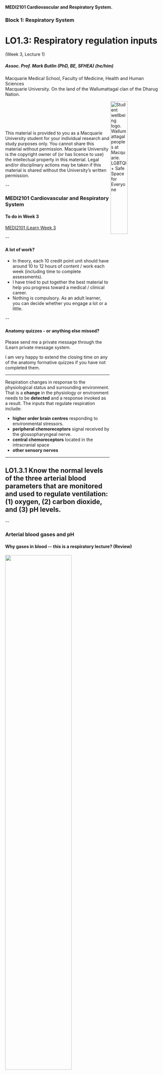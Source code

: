 <!-- .slide: data-auto-animate-restart id="MEDI2101Wk3_1"-->
#### MEDI2101 Cardiovascular and Respiratory System.
### Block 1: Respiratory System
# LO1.3: Respiratory regulation inputs
(Week 3, Lecture 1)
##### Assoc. Prof. Mark Butlin (PhD, BE, SFHEA) (he/him)

Macquarie Medical School, Faculty of Medicine, Health and Human Sciences<br>Macquarie University. On the land of the Wallumattagal clan of the Dharug Nation.

<a href="https://students.mq.edu.au/support"><img src="images/mq_support.png" alt="Student wellbeing logo. Wallumattagal peoples at Macquarie. LGBTQI+ Safe Space for Everyone" align="right" width=33%></a>
<p>&nbsp;</p>
<p>&nbsp;</p>
<p>&nbsp;</p>
<p class="citation">This material is provided to you as a Macquarie University student for your individual research and study purposes only. You cannot share this material without permission. Macquarie University is the copyright owner of (or has licence to use) the intellectual property in this material. Legal and/or disciplinary actions may be taken if this material is shared without the University’s written permission.</p>

--
### MEDI2101 Cardiovascular and Respiratory System
#### To do in Week 3

<a href="https://ilearn.mq.edu.au/course/view.php?id=64513#section-8"> MEDI2101 iLearn Week 3</a>

--
###
#### A lot of work?

- In theory, each 10 credit point unit should have around 10 to 12 hours of content / work each week (including time to complete assessments).
- I have tried to put together the best material to help you progress toward a medical / clinical career.
- Nothing is compulsory. As an adult learner, you can decide whether you engage a lot or a little.

--
###
#### Anatomy quizzes - or anything else missed?

Please send me a private message through the iLearn private message system.

I am very happy to extend the closing time on any of the anatomy formative quizzes if you have not completed them.

---
<!-- .slide: data-auto-animate-restart -->
Respiration changes in response to the physiological status and surrounding environment. That is a **change** in the physiology or environment needs to be **detected** and a response invoked as a result. The inputs that regulate respiration include:

- **higher order brain centres** responding to environmental stressors.
- **peripheral chemoreceptors** signal received by the glossopharyngeal nerve.
- **central chemoreceptors** located in the intracranial space
- **other sensory nerves** 

---
<!-- .slide: data-auto-animate-restart -->
## LO1.3.1 Know the normal levels of the three arterial blood parameters that are monitored and used to regulate ventilation: (1) oxygen, (2) carbon dioxide, and (3) pH levels.

--
### Arterial blood gases and pH
#### Why gases in blood -- this is a respiratory lecture? (Review)

<div class="media">
  <div class="picture">
  <img src="images/respiration.png" width="65%">
  </div>
  <div class="description">
  <p>Gas exchange occurs from an area of higher gas partial to pressure to an area of lower gas partial pressure.</p>
  </div>
  <div class="credit">
  <p>Silverthorn, D.U. Human Physiology: An Integrated Approach, 8th Ed. 2019</p>
  </div>
</div>

--
### Arterial blood gases and pH
#### Why gases in blood -- this is a respiratory lecture? (Review)

Partial pressures of oxygen and carbon dioxide in the body.


<table>
  <tr>
    <th></th>
    <th> alveoli </th>
    <th></th>
    <th> venous blood </th>
    <th> arterial blood </th>
    <th></th>
    <th> tissue cells </th>
    <th></th>
    <th> venous blood </th></tr>
  <tr>
    <td> P$_{O_2}$ (%) </td>
    <td> 100 </td>
    <td>$\longrightarrow$</td>
    <td> 40 </td>
    <td> 85 - 100 </td>
    <td>$\longrightarrow$</td>
    <td> 10 - 30 </td>
    <td></td>
    <td> 40 </td></tr>
  <tr>
    <td> P$_{CO_2}$ (%) </td>
    <td> 40 </td>
    <td>$\longleftarrow$</td>
    <td> 46 </td>
    <td> 35 - 45 </td>
    <td> </td>
    <td> 50 </td>
    <td> $\longrightarrow$ </td>
    <td> 46 </td></tr>
  <tr>
    <td> </td>
    <td> </td>
    <td> </td>
    <td> $\downarrow$ </td>
    <td> $\downarrow$ </td>
    <td> </td>
    <td> $\downarrow$ </td>
    <td> </td>
    <td> $\downarrow$ </td></tr>
  <tr>
    <td> pH </td>
    <td>  </td>
    <td> </td>
    <td> 7.37 </td>
    <td> 7.38 - 7.42 </td>
    <td></td>
    <td> 7.34 </td>
    <td></td>
    <td> 7.37</td>
  </tr>
</table>

Concentration of carbon dioxide effects fluid pH.

--
### Arterial blood gases and pH
#### Carbon dioxide in blood

Dissolving of carbon dioxide in blood (water):

\begin{equation}
  \mathrm{CO}_2 + \mathrm{H}_2\mathrm{O} \overset{\mathrm{carbonic~anhydrase}}{\longrightarrow} \mathrm{H}_2\mathrm{CO}_3 \longrightarrow \mathrm{H}^+ + \mathrm{HCO}_3^-
\end{equation}

<p class="fragment">carbon dioxide + water $\longrightarrow$ carbonic acid $\longrightarrow$ hydrogen ions + bicarbonate ions</p>

--
### Arterial blood gases and pH
#### Carbon dioxide in blood
Carriage of carbon dioxide by haemoglobin:

$\mathrm{CO}_2 + \mathrm{Hb} \longleftrightarrow \mathrm{HbCO}_2$

carbon dioxide + haemoglobin $\\longleftrightarrow$ carbaminohaemoglobin

--
### Arterial blood gases and pH
#### Oxygen in blood

Oxygen is carried in two ways in the blood:

1. bound to haemoglobin
1. dissolved in plasma

--
### Arterial blood gases and pH
####
We have established that:
- oxygen is important for cellular respiration
- carbon dioxide is a by-product of cellular respiration and needs to be removed
- carbon dioxide decreases pH<sup>1</sup>

Effective functioning of body processes require rather narrow ranges of these parameters, <em>especially pH</em>.

<p>&nbsp</p>
<p class="citation"><sup>1</sup> We will not go into the chemistry in this unit. This is covered in more details in the renal unit. If you are a chemistry lover, see Chapter 31 of the Guyton and Hall textbook.</p>

--
### Arterial blood gases and pH
#### Normal ranges of arterial blood gases, pH and bicarbonate

<table>
  <tr>
    <th> arterial blood </th>
    <th> <span style="color:red">low</span>     </th>
    <th> <span style="color:green">normal</span>   </th>
    <th> <span style="color:red">high</span> </th>
  </tr>
  <tr>
    <td> paO<sub>2</sub>       </td>
    <td> <span style="color:red">< 80 mmHg</sub></span>  </td>
    <td> <span style="color:green">80 -- 100 mmHg</span></td>
    <td> <span style="color:red">> 100 mmHg</span></td>
  </tr>
  <tr>
    <td> O<sub>2</sub> saturation </td>
    <td> <span style="color:red">< 95 %</span> </td>
    <td> <span style="color:green">95 - 99 %</span>  </td>
    <td> N/A </td>
  </tr>
  <tr>
    <td> paCO<sub>2</sub>      </td>
    <td> <span style="color:red">< 35 mmHg</span> </td>
    <td> <span style="color:green">35 - 45 mmHg</span></td>
    <td> <span style="color:red">> 45 mmHg</span> </td>
  </tr>
  <tr>
    <td> pH             </td>
    <td> <span style="color:red">< 7.35 (acidosis)</span>      </td>
    <td> <span style="color:green">7.35 - 7.45</span> </td>
    <td> <span style="color:red">> 7.45 (alkalosis)</span> </td>
  </tr>
  <tr>
    <td> HCO<sub>3</sub><sup>-</sup>      </td>
    <td> <span style="color:red">< 22 mEq/L</span> </td>
    <td> <span style="color:green">22 - 26 mEq/L</span>   </td>
    <td> <span style="color:red">> 26 mEq/L</span> </td>
  </tr>
</table>

<p class="fragment">Acidosis and alkalosis can each be subclassified as respiratory or metabolic in origin.<br>This is the subject of the on-line module this week.</p>

<p class="fragment">If blood oxygen, carbon dioxide, and pH is pathological when outside a normal range, there must be sensors in the body that detect abnormalities to feedback to the respiratory and cardiovascular system to bring these gases / pH back into the normal range.</p>

---
<!-- .slide: data-auto-animate-restart -->
## LO1.3.2 Identify that central and peripheral chemoreceptors monitor carbon dioxide and oxygen levels to regulate breathing

--
### Chemoreceptor input to the respiratory centre
#### 

**Note:** In the context of this learning outcome we are discussing chemoreceptor feedback to breathing regulation.

**Chemoreceptors also feedback to the cardiovascular centres of the brain.** More on this in Week 6.

--
### Chemoreceptor input to the respiratory centre
####  Peripheral chemoreceptors

<figure>
  <img src="images/PeripheralChemoreceptors.png" alt="" width="30%">
  <figcaption>
Peripheral chemoreceptors are located in the carotid and aortic bodies.
<ul class="fragment">
<li> Fed by a small artery branching off the aorta (or carotid artery).</li>
<li> Each minute, the carotid (or aortic) body receives twenty times its own weight in arterial blood supply.</li>
<li> Therefore, they are chemosensing <em>arterial</em>, not venous blood.</li>
</ul>
<div class="fragment">
<p>Peripheral chemoreceptors are sensitive to:</p>
<ul>
<li> oxygen</li>
<li> carbon dioxide</li>
<li> hydrogen ions</li>
</ul>
</div>
  </figcaption>
</figure>
<p class="citation">Guyton and Hall Textbook of Medical Physiology</p>

--
### Chemoreceptor input to the respiratory centre
#### Peripheral chemoreceptors

<div class="media">
  <div class="picture">
  <img src="images/PeripheralChemreceptorOxygenSesnsitivity.png" width="100%">
  </div>
  <div class="description">
  <p>The ventilatory response to oxygen sensing in the peripheral chemoreceptors is only modified slightly for oxygen in the range of normal arterial PO<sub>2</sub>, and greatly for PO<sub>2</sub> below that.</p>
<p> For high PO<sub>2</sub> there is very little ventilatory response.</p>
  </div>
  <div class="credit">
  <p>Modified from Guyton and Hall Textbook of Medical Physiology</p>
  </div>
</div>

--
### Chemoreceptor input to the respiratory centre
#### Peripheral chemoreceptors

<figure>
  <img data-id="PCC" src="images/PeripheralChemreceptorCarbondioxide1.png" alt="" width="35%">
  <figcaption>
<p>Sensitive to change in arterial blood CO<sub>2</sub>
  </figcaption>
</figure>
<p class="citation">Guyton and Hall Textbook of Medical Physiology</p>

--
### Chemoreceptor input to the respiratory centre
#### Peripheral chemoreceptors

<figure>
  <img data-id="PCC" src="images/PeripheralChemreceptorCarbondioxide2.png" alt="" width="35%">
  <figcaption>
<p>Sensitive to change in arterial blood CO<sub>2</sub>
<p>Lower arterial pO<sub>2</sub> increases peripheral chemoreceptor sensitivity to pCO<sub>2</sub> 
  </figcaption>
</figure>
<p class="citation">Guyton and Hall Textbook of Medical Physiology</p>

--
### Chemoreceptor input to the respiratory centre
#### Peripheral chemoreceptors

<figure>
  <img data-id="PCC" src="images/PeripheralChemreceptorCarbondioxide3.png" alt="" width="35%">
  <figcaption>
<p>Sensitive to change in arterial blood pCO<sub>2</sub>
<p>Lower arterial pO<sub>2</sub> increases peripheral chemoreceptor sensitivity to pCO<sub>2</sub> 
<p>Decreased pH (pH lowered by increased CO<sub>2</sub> and the bicarbonate reaction) increases sensitivity to pCO<sub>2</sub> (leftward shift in curve)</p>
<p class="fragment">Respiratory sensitivity of peripheral chemoreceptors to pCO<sub>2</sub> is 7$\times$ greater and 5$\times$ more rapid than central chemoreceptors.</p>
  </figcaption>
</figure>
<p class="citation">Guyton and Hall Textbook of Medical Physiology</p>

--
### Chemoreceptor input to the respiratory centre
#### Central chemoreceptors

Centres in the brain that regulate breathing, in addition to receiving signals from the peripheral chemoreceptors, are *directly* chemosensitive.

-  Highly sensitive to H<sup>+</sup> concentration
   -  However, H<sup>+</sup> ions do not readily cross the blood-brain barrier
   -  Therefore, changes in blood H<sup>+</sup> concentration have little effect on central chemoreceptors
-  Not directly sensitive to CO<sub>2</sub> concentration
-  Not particular sensitive to O<sub>2</sub> concentration

--
<!-- .slide: data-background="#111111" -->
<p style="color:white;font-size:1.5em">Then how do the central chemoreceptors modify ventilation in response to partial pressures of blood gases?</p>

--
### Chemoreceptor input to the respiratory centre
#### Central chemoreceptors

\begin{equation}
  \mathrm{CO}\_2 + \mathrm{H}\_2\mathrm{O} \overset{\mathrm{carbonic~anhydrase}}{\longrightarrow} \mathrm{H}\_2\mathrm{CO}\_3 \longrightarrow \mathrm{H}^+ + \mathrm{HCO}_3^-
\end{equation}

carbon dioxide + water $\longrightarrow$ carbonic acid $\longrightarrow$ hydrogen ions + bicarbonate ions

-  CO<sub>2</sub> easily passes through the blood-brain barrier (unlike H<sup>+</sup>)
-  Therefore, when blood CO<sub>2</sub> rises, so does cerebrospinal fluid CO<sub>2</sub>.
-  Cerebrospinal fluid CO<sub>2</sub> is converted to HCO<sub>3</sub><sup>-</sup> and H<sup>+</sup>.
-  The central chemoreceptors, which are highly sensitive to H<sup>+</sup>, sense the cerebrospinal fluid H<sup>+</sup>.

--
<!-- .slide: data-background="#111111" -->
<p style="color:white;font-size:1.5em">Central chemoreceptors are, therefore, highly sensitive to blood CO<sub>2</sub>, but not blood H<sup>+</sup>.</p>

--
<!-- .slide: data-background-image="images/fishtankheater.jpg" data-background-opacity="0.6" -->
### Chemoreceptor input to the respiratory centre
####
<div class="r-stack">
<img class="fragment" src="images/negative_feedback_heater.svg" width="50%">
<img class="fragment" src="images/negative_feedback_oxygen.svg" width="50%">
</div>

<aside class="notes">
The chemosensing pathway provides a negative feedback loop for changes in oxygen, carbon dioxide, and H<sup>+</sup> in blood by sensing these parameters, the feedback leading to a change in ventilation and an opposite change in that parameter. The figure gives the example of blood oxygen. A drop in blood oxygen would be detected by chemosensors, the signal fed to the respiratory centre, where the somatic neuronal output increases respiratory rate and tidal volume, increasing the partial pressure of O<sub>2</sub> in the alveoli, and therefore more oxygen will diffuse into blood (opposing the initial drop in blood oxygen).
</aside>

---
<!-- .slide: data-auto-animate-restart -->
## LO1.3.3 Understand the receptors and reflexes affecting respiratory centres: stretch (Hering-Breuer); juxtacapillary; irritant; proprioceptors; thermoreceptors; pain; cough and sneezing; deglutation.

--
### Reflex inputs to the respiratory centre
####

**reflex**

The sum total of any particular involuntary activity.

<p class="citation">Dorland's Illustrated Medical Dictionary, 29th Ed.</p>

--
<!-- .slide: data-background="#111111" -->
<p style="color:white;font-size:1.5em">What are some reflexes that would influence breathing / ventilation?</p>

--
### Reflex inputs to the respiratory centre
#### Hering-Breuer reflex

-  **Stretch receptors** are located in the bronchi and bronchioles.
-  At high levels of stretch, they communicate to the central respiratory centre via the vagi to **cease inspiration**.
-  **Only activated during hyperinflation** (tidal volume > 3$\times$ normal tidal volume).

--
### Reflex inputs to the respiratory centre
#### Apnoea

The cessation of breathing for a period of time. 

Apnoea can be:

- **centrally caused** loss of pacing signal from respiratory centre;
- **physically caused** relaxation of the soft palate occluding the airway; or
- **a reflex response via the juxtacapillary ("J") receptors** in wall alveoli, in contact with capillaries and can produce apnoea. Stimulated by:
  -  pulmonary congestion
  -  pneumonia
  -  exogenous/endogenous chemicals (histamine, serotonin)

<p class="fragment">After cessation of apnoea, there is usually a reflex response of increased breathing rate / tidal volume, as blood oxygen would have depleted and carbon dioxide increased, stimulating the chemoreceptors.</p>

--
### Reflex inputs to the respiratory centre
#### Increased ventilation

<p>Occurs under a number of scenarios. There are at least four different receptors that can increase minute ventilation, and may lead to hyperventilation:</p>
<ul>
  <li> irritant receptors</li>
  <li> proprioceptors</li>
  <li> metaboreceptors</li>
  <li> thermoreceptors</li>
  <li> pain receptors</li>
</ul>

<div class="fragment">
<p><b>Note:</b> Some of these mechanisms may lead to hyperventilation, but not all increases in respiratory rate and/or tidal volume are hyperventilation.</p>

<p><b>Hyperventilation:</b> An abnormally high rate and/or depth of breathing, <b>resulting in loss of blood CO<sub>2</sub>.  Hyperventilation is <em>not</em> simply a fast breathing rate.</b></p>
</div>

--
<!-- .slide: data-auto-animate data-background-image="images/bleach.jpg" -->
### Reflex inputs to the respiratory centre
#### Increased ventilation - irritant receptors

**Irritant receptors in the lungs** stimulated by harmful chemicals (e.g. ammonia, sulphur dioxide).

Irritant receptor stimulation results in reflex hyperventilation and bronchospasm, reducing likelihood of harmful chemicals entering the alveoli.

--
<!-- .slide: data-auto-animate data-background-image="images/Sprinter_at_starting_block.jpg" -->
### Reflex inputs to the respiratory centre
#### Increased ventilation - proprioceptors

**Proprioceptors** (provide sense of position) in joints, muscles, tendons when stimulated also cause hyperventilation.

Immediately activated with dynamic exercise, causing increased breathing rate/volume even before increased oxygen demand.

--
<!-- .slide: data-auto-animate data-background-image="images/Sprinter_at_starting_block.jpg" -->
### Reflex inputs to the respiratory centre
#### Increased ventilation - metaboreceptors

**Metaboreceptors** are peripheral nerve endings that respond to metabolites such as CO<sub>2</sub>, H<sup>+</sup>, lactate. Primarily in skeletal muscle.

<p class="fragment">These are different to chemoreceptors (located in the carotid bifurcation, aortic arch, and vasomotor centre of the brain) in that they are not sensing circulating blood gasses/H<sup>+</sup> but the local metabolite concentrations in the muscle.</p>

--
<!-- .slide: data-auto-animate data-background-image="images/snow.jpg" -->
### Reflex inputs to the respiratory centre
#### Increased ventilation - thermoreceptors 

**Thermoreceptors**, mostly cutaneous, responding to body temperature outside of the normal range. Both increased *and* decreased body temperature can cause increased ventilation.

--
### Reflex inputs to the respiratory centre
#### Increased ventilation - pain receptors

**Pain receptors** also signal to the respiratory centre.

Also can cause a hyperventillatory response.

<img src="images/Childrens_pain_scale.jpg" width="66%">

<p class="citation">Robert Weis, <a href="https://commons.wikimedia.org/wiki/File:Children%27s_pain_scale.JPG">https://commons.wikimedia.org/wiki/File:Children%27s_pain_scale.JPG</a></p>

--
### Reflex inputs to the respiratory centre
#### Cough reflex
-  Protective reflex caused by irritation of parts of the respiratory tract beyond nose like larynx, trachea and bronchi.
-  Communicated by vagal nerve.
-  Cough begins with deep inspiration followed by forceful expiration with closed glottis.
-  Intrapleural pressure rises above 100 mmHg.
-  Then, glottis is suddenly opened with explosive outflow of air at a high velocity (up to 160 km/hr) so the irritants may be expelled out of the respiratory tract.

--
<!-- .slide: data-auto-animate data-background-image="images/sneeze.jpg" -->
<h3 style="color:white">Reflex inputs to the respiratory centre</h3>
<h4 style="color:white"> Sneeze reflex</h4>

<p style="color:white">Similar reflex to a cough, but initiated by irritation of the nasal mucus membrane.</p>

--
### Reflex inputs to the respiratory centre
#### Deglutation reflex

<figure>
  <video data-autoplay data-src="images/MySwallowStudy.mp4" width="40%"></video>
  <figcaption>
<ul>
  <li> During swallowing of the food, respiration is arrested.</li>
  <li> This is a type of apnoea (aka swallowing apnoea or deglutation apnoea).</li>
  <li> Prevents entry of the food particles into the respiratory tract.</li>
  <li> During the swallow, the hyoid bone can be seen elevating, and the epiglottis closing as a result.</li>
</ul>
  </figcaption>
</figure>

<p class="citation"><a href="https://www.youtube.com/watch?v=Ri8bBhw9msQ">https://www.youtube.com/watch?v=Ri8bBhw9msQ</a></p>

--
### Reflex inputs to the respiratory centre
#### Respiratory receptors and reflexes: summary

<table>
  <tr>
    <th> receptor </th>
    <th> located </th>
    <th> senses </th>
    <th> reflex </th>
  </tr><tr>
    <td> <b>central chemoreceptors</b> </td>
    <td> central (brain) </td>
    <td> blood O<sub>2</sub>, CO<sub>2</sub> </td>
    <td> alters minute ventilation</td>
  </tr><tr>
    <td> <b>peripheral chemoreceptors</b>        </td>
    <td> peripheral (carotid/aorta) </td>
    <td> blood O<sub>2</sub>, CO<sub>2</sub>, H<sup>+</sup> </td>
    <td> alters minute ventilation</td>
  </tr><tr>
    <td> <b>juxtacapillary receptors</b> </td>
    <td> alveoli                 </td>
    <td> congestion         </td>
    <td> apnoea</td>
  </tr><tr>
    <td> <b>lung irritant receptors</b>  </td>
    <td> respiratory epithelium  </td>
    <td> airborne irritants </td>
    <td> cough, sneeze</td>
  </tr><tr>
    <td> <b>pain receptors</b> </td>
    <td> skin, some internal tissue </td>
    <td> pain               </td>
    <td> increased minute ventilation </td>
  </tr><tr>
    <td> <b>proprioceptors</b> </td>
    <td> throughout body            </td>
    <td> movement           </td>
    <td> increased minute ventilation</td>
  </tr><tr>
    <td> <b>metaboreceptors</b> </td>
    <td> primarily skeletal muscle </td>
    <td> metabolite concentration </td>
    <td> increased minute ventilation</td>
  </tr><tr>
    <td> <b>stretch receptors</b> </td>
    <td> bronchi/bronchioles        </td>
    <td> hyperinflation     </td>
    <td> Hering-Breuer</td>
  </tr><tr>
    <td> <b>thermoreceptors</b>       </td>
    <td> immediately under skin     </td>
    <td> temperature        </td>
    <td> alters minute ventilation</td>
  </tr><tr>
    <td> <b>touch receptors</b> </td>
    <td> pharynx </td>
    <td> food </td>
</td>
  </tr>
</table>

--
### Reflex inputs to the respiratory centre
#### Respiratory receptors and reflexes: summary

<table>
  <tr>
    <th> reflex          </th>
    <th> receptor </th>
    <th> action </th>
  </tr><tr>
    <td> cough           </td>
    <td> respiratory irritant receptors </td>
    <td> increased intrathoracic pressure and release</td>
  </tr><tr>
    <td> sneeze       </td>
    <td> respiratory irritant receptors </td>
    <td>  increased intrathoracic pressure and release</td>
  </tr><tr>
    <td> deglutation  </td>
    <td> pharynx touch receptors </td>
    <td> apnoea</td>
  </tr><tr>
    <td> Hering-Breuer </td>
    <td> bronchi/bronchiole stretch receptors </td>
    <td> cessation of inspiration </td>
  </tr><tr>
    <td>hyperventilation* </td>
    <td> lung irritant; proprioceptors; thermoreceptors; pain receptors </td>
    <td> increased minute ventilation </td>
  </tr>
<table>
<p>&nbsp</p>
<p class="citation">*These receptors may only cause increased breathing rate / volume. Hyperventilation would only occur in the more extreme cases, with continued hyperventilation reducing lung pCO<sub>2</sub>, causing hypocapnia - a low pCO<sub>2</sub> in blood.</p>
--
### Reflex inputs to the respiratory centre
#### Respiratory receptors and reflexes: summary

<img src="images/respiratory_control.svg" width="100%"></img>


<p class="citation">Created for MEDI2101</p>